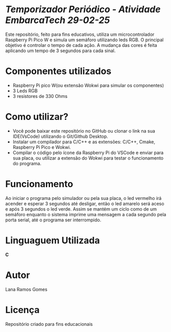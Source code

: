# _Temporizador Periódico - Atividade EmbarcaTech 29-02-25_

Este repositório, feito para fins educativos, utiliza um microcontrolador Raspberry Pi Pico W e simula um semáforo utilizando leds RGB. O principal objetivo é controlar o tempo de cada ação. A mudança das cores é feita aplicando um tempo de 3 segundos para cada sinal.

# Componentes utilizados 

- Raspberry Pi pico W(ou extensão Wokwi para simular os componentes)
- 3 Leds RGB
- 3 resistores de 330 Ohms

# Como utilizar?

- Você pode baixar este repositório no GitHub ou clonar o link na sua IDE(VsCode) utilizando o Git/Github Desktop. 
- Instalar um compilador para C/C++ e as extensões: C/C++, Cmake, Raspberry Pi Pico e Wokwi.
- Compilar o código pelo ícone da Raspberry Pi do VSCode e enviar para sua placa, ou utilizar a extensão do Wokwi para testar o funcionamento do programa.


# Funcionamento 

Ao iniciar o programa pelo simulador ou pela sua placa, o led vermelho irá acender e esperar 3 segundos até desligar, então o led amarelo será aceso e após 3 segundos o led verde. Assim se mantém um ciclo como de um semáforo enquanto o sistema imprime uma mensagem a cada segundo pela porta serial, até o programa ser interrompido. 

# Linguaguem Utilizada

**C**

# Autor 

Lana Ramos Gomes

# Licença

Repositório criado para fins educacionais
